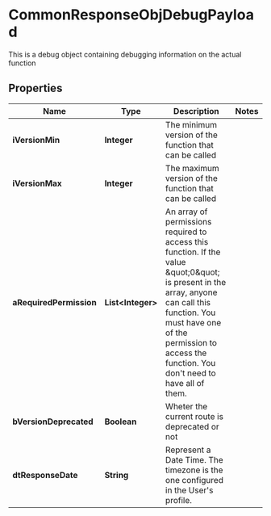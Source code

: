 

# CommonResponseObjDebugPayload

This is a debug object containing debugging information on the actual function

## Properties

| Name | Type | Description | Notes |
|------------ | ------------- | ------------- | -------------|
|**iVersionMin** | **Integer** | The minimum version of the function that can be called |  |
|**iVersionMax** | **Integer** | The maximum version of the function that can be called |  |
|**aRequiredPermission** | **List&lt;Integer&gt;** | An array of permissions required to access this function.  If the value \&quot;0\&quot; is present in the array, anyone can call this function.  You must have one of the permission to access the function. You don&#39;t need to have all of them. |  |
|**bVersionDeprecated** | **Boolean** | Wheter the current route is deprecated or not |  |
|**dtResponseDate** | **String** | Represent a Date Time. The timezone is the one configured in the User&#39;s profile. |  |



